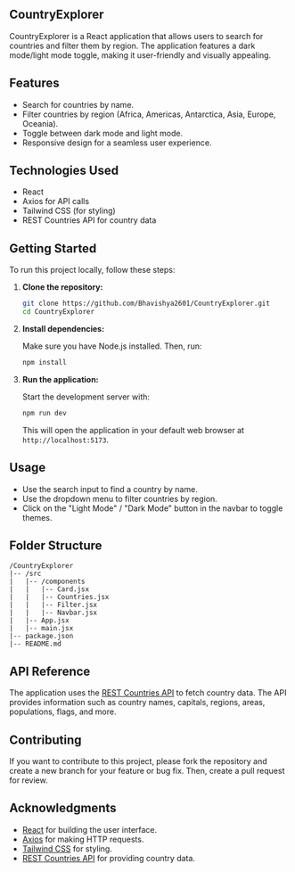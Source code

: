 ## CountryExplorer

CountryExplorer is a React application that allows users to search for countries and filter them by region. The application features a dark mode/light mode toggle, making it user-friendly and visually appealing.

## Features

- Search for countries by name.
- Filter countries by region (Africa, Americas, Antarctica, Asia, Europe, Oceania).
- Toggle between dark mode and light mode.
- Responsive design for a seamless user experience.

## Technologies Used

- React
- Axios for API calls
- Tailwind CSS (for styling)
- REST Countries API for country data

## Getting Started

To run this project locally, follow these steps:

1. **Clone the repository:**

   ```bash
   git clone https://github.com/Bhavishya2601/CountryExplorer.git
   cd CountryExplorer
   ```

2. **Install dependencies:**

   Make sure you have Node.js installed. Then, run:

   ```bash
   npm install
   ```

3. **Run the application:**

   Start the development server with:

   ```bash
   npm run dev
   ```

   This will open the application in your default web browser at `http://localhost:5173`.

## Usage

- Use the search input to find a country by name.
- Use the dropdown menu to filter countries by region.
- Click on the "Light Mode" / "Dark Mode" button in the navbar to toggle themes.

## Folder Structure

```
/CountryExplorer
|-- /src
|   |-- /components
|   |   |-- Card.jsx
|   |   |-- Countries.jsx
|   |   |-- Filter.jsx
|   |   |-- Navbar.jsx
|   |-- App.jsx
|   |-- main.jsx
|-- package.json
|-- README.md
```

## API Reference

The application uses the [REST Countries API](https://restcountries.com/) to fetch country data. The API provides information such as country names, capitals, regions, areas, populations, flags, and more.

## Contributing

If you want to contribute to this project, please fork the repository and create a new branch for your feature or bug fix. Then, create a pull request for review.


## Acknowledgments

- [React](https://reactjs.org/) for building the user interface.
- [Axios](https://axios-http.com/) for making HTTP requests.
- [Tailwind CSS](https://tailwindcss.com/) for styling.
- [REST Countries API](https://restcountries.com/) for providing country data.
